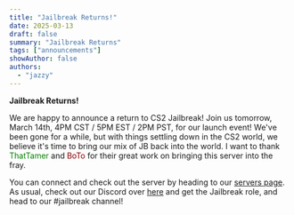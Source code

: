 ```yaml
---
title: "Jailbreak Returns!"
date: 2025-03-13
draft: false
summary: "Jailbreak Returns"
tags: ["announcements"]
showAuthor: false
authors:
  - "jazzy"
---
```


**Jailbreak Returns!**

We are happy to announce a return to CS2 Jailbreak! Join us tomorrow, March 14th, 4PM CST / 5PM EST / 2PM PST, for our launch event! We've been gone for a while, but with things settling down in the CS2 world, we believe it's time to bring our mix of JB back into the world. I want to thank <span style="color:green">ThatTamer</span> and <span style="color:darkred">BoTo</span> for their great work on bringing this server into the fray.

You can connect and check out the server by heading to our [servers page](https://landing.steam-gamers.net/servers/). As usual, check out our Discord over [here](https://discord.gg/steamgamers) and get the Jailbreak role, and head to our #jailbreak channel!
